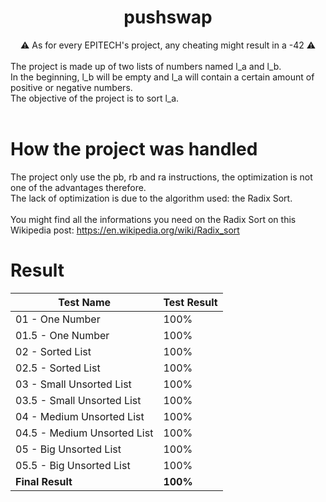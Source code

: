 <div id="header" align="center">
  <h1>
    pushswap
  </h1>
</div>
<center>⚠ As for every EPITECH's project, any cheating might result in a -42 ⚠</center><br />
The project is made up of two lists of numbers named l_a and l_b.<br />
In the beginning, l_b will be empty and l_a will contain a certain amount of positive or negative numbers. <br/>
The objective of the project is to sort l_a.<br /><br />

# How the project was handled

The project only use the pb, rb and ra instructions, the optimization is not one of the advantages therefore.<br />
The lack of optimization is due to the algorithm used: the Radix Sort. <br /><br />
You might find all the informations you need on the Radix Sort on this Wikipedia post: https://en.wikipedia.org/wiki/Radix_sort


# Result

| Test Name                   	| Test Result 	|
|-----------------------------	|-------------	|
| 01 - One Number             	| 100%        	|
| 01.5 - One Number           	| 100%        	|
| 02 - Sorted List            	| 100%        	|
| 02.5 - Sorted List          	| 100%        	|
| 03 - Small Unsorted List    	| 100%        	|
| 03.5 - Small Unsorted List  	| 100%        	|
| 04 - Medium Unsorted List   	| 100%        	|
| 04.5 - Medium Unsorted List 	| 100%        	|
| 05 - Big Unsorted List      	| 100%        	|
| 05.5 - Big Unsorted List    	| 100%        	|
| **Final Result**          	| **100%**      |